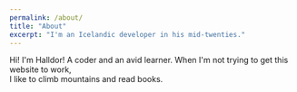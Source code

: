 ```yaml
---
permalink: /about/
title: "About"
excerpt: "I'm an Icelandic developer in his mid-twenties."
---
```


Hi! I'm Halldor! 
A coder and an avid learner. 
When I'm not trying to get this website to work,  
I like to climb mountains and read books. 